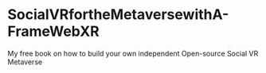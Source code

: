 # SocialVRfortheMetaversewithA-FrameWebXR
My free book on how to build your own independent Open-source Social VR Metaverse
